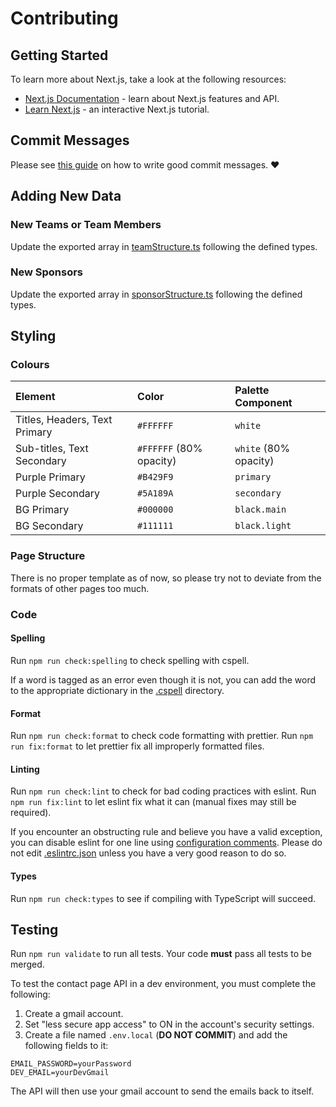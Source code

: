 # Contributing

## Getting Started

To learn more about Next.js, take a look at the following resources:

- [Next.js Documentation](https://nextjs.org/docs) - learn about Next.js features and API.
- [Learn Next.js](https://nextjs.org/learn) - an interactive Next.js tutorial.

## Commit Messages

Please see [this guide](https://cbea.ms/git-commit/) on how to write good commit messages. :heart:

## Adding New Data

### New Teams or Team Members

Update the exported array in [teamStructure.ts](../src/utils/teamStructure.ts) following the defined types.

### New Sponsors

Update the exported array in [sponsorStructure.ts](../src/utils/sponsorStructure.ts) following the defined types.

## Styling

### Colours

| Element                       | Color                   | Palette Component     |
| :---------------------------- | :---------------------- | :-------------------- |
| Titles, Headers, Text Primary | `#FFFFFF`               | `white`               |
| Sub-titles, Text Secondary    | `#FFFFFF` (80% opacity) | `white` (80% opacity) |
| Purple Primary                | `#B429F9`               | `primary`             |
| Purple Secondary              | `#5A189A`               | `secondary`           |
| BG Primary                    | `#000000`               | `black.main`          |
| BG Secondary                  | `#111111`               | `black.light`         |

### Page Structure

There is no proper template as of now, so please try not to deviate from the formats of other pages too much.

### Code

#### Spelling

Run `npm run check:spelling` to check spelling with cspell.

If a word is tagged as an error even though it is not, you can add the word to the appropriate dictionary in the
[.cspell](../.cspell) directory.

#### Format

Run `npm run check:format` to check code formatting with prettier. Run `npm run fix:format` to let prettier fix all
improperly formatted files.

#### Linting

Run `npm run check:lint` to check for bad coding practices with eslint. Run `npm run fix:lint` to let eslint fix what it
can (manual fixes may still be required).

If you encounter an obstructing rule and believe you have a valid exception, you can disable eslint for one line using
[configuration comments](https://eslint.org/docs/user-guide/configuring/rules#disabling-rules). Please do not edit
[.eslintrc.json](../.eslintrc.json) unless you have a very good reason to do so.

#### Types

Run `npm run check:types` to see if compiling with TypeScript will succeed.

## Testing

Run `npm run validate` to run all tests. Your code **must** pass all tests to be merged.

To test the contact page API in a dev environment, you must complete the following:

1. Create a gmail account.
2. Set "less secure app access" to ON in the account's security settings.
3. Create a file named `.env.local` (**DO NOT COMMIT**) and add the following fields to it:

```dotenv
EMAIL_PASSWORD=yourPassword
DEV_EMAIL=yourDevGmail
```

The API will then use your gmail account to send the emails back to itself.

